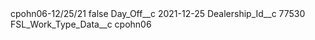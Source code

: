 <?xml version="1.0" encoding="UTF-8"?>
<CustomMetadata xmlns="http://soap.sforce.com/2006/04/metadata" xmlns:xsi="http://www.w3.org/2001/XMLSchema-instance" xmlns:xsd="http://www.w3.org/2001/XMLSchema">
    <label>cpohn06-12/25/21</label>
    <protected>false</protected>
    <values>
        <field>Day_Off__c</field>
        <value xsi:type="xsd:date">2021-12-25</value>
    </values>
    <values>
        <field>Dealership_Id__c</field>
        <value xsi:type="xsd:string">77530</value>
    </values>
    <values>
        <field>FSL_Work_Type_Data__c</field>
        <value xsi:type="xsd:string">cpohn06</value>
    </values>
</CustomMetadata>
